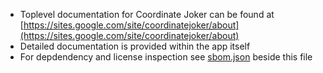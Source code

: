 * Toplevel documentation for Coordinate Joker can be found at [https://sites.google.com/site/coordinatejoker/about](https://sites.google.com/site/coordinatejoker/about) 
* Detailed documentation is provided within the app itself
* For depdendency and license inspection see [sbom.json](https://raw.githubusercontent.com/siggel/coordinatejoker/refs/heads/master/docs/sbom.json) beside this file